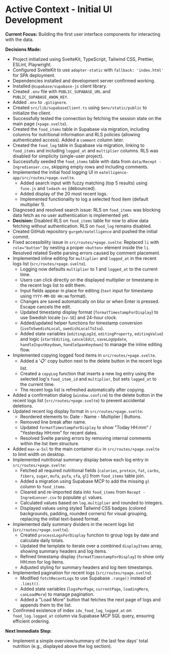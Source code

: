 # Active Context - Initial UI Development

**Current Focus:** Building the first user interface components for interacting with the data.

**Decisions Made:**
*   Project initialized using SvelteKit, TypeScript, Tailwind CSS, Prettier, ESLint, Playwright.
*   Configured SvelteKit to use `adapter-static` with `fallback: 'index.html'` for SPA deployment.
*   Dependencies installed and development server confirmed working.
*   Installed `@supabase/supabase-js` client library.
*   Created `.env` file with `PUBLIC_SUPABASE_URL` and `PUBLIC_SUPABASE_ANON_KEY`.
*   Added `.env` to `.gitignore`.
*   Created `src/lib/supabaseClient.ts` using `$env/static/public` to initialize the client.
*   Successfully tested the connection by fetching the session state on the main page (`+page.svelte`).
*   Created the `food_items` table in Supabase via migration, including columns for nutritional information and RLS policies (allowing authenticated access). Added a `comment` column later.
*   Created the `food_log` table in Supabase via migration, linking to `food_items` and including `logged_at` and `multiplier` columns. RLS was disabled for simplicity (single-user project).
*   Successfully seeded the `food_items` table with data from `data/Recept - Ingredienser.csv`, skipping empty rows and including comments.
*   Implemented the initial food logging UI in `eatelligence-app/src/routes/+page.svelte`.
    *   Added search input with fuzzy matching (top 5 results) using `fuse.js` and `lodash-es` (debounced).
    *   Added display of the 20 most recent logs.
    *   Implemented functionality to log a selected food item (default multiplier 1).
*   Diagnosed and resolved search issue: RLS on `food_items` was blocking data fetch as no user authentication is implemented yet.
*   **Decision:** Disabled RLS on `food_items` table for now to allow data fetching without authentication. RLS on `food_log` remains disabled.
*   Created GitHub repository `gurgeh/eatelligence` and pushed the initial commit.
*   Fixed accessibility issue in `src/routes/+page.svelte`: Replaced `li` with `role="button"` by nesting a proper `<button>` element inside the `li`. Resolved related Svelte parsing errors caused by comment placement.
*   Implemented inline editing for `multiplier` and `logged_at` in the recent logs list (`src/routes/+page.svelte`).
    *   Logging now defaults `multiplier` to 1 and `logged_at` to the current time.
    *   Users can click directly on the displayed multiplier or timestamp in the recent logs list to edit them.
    *   Input fields appear in place for editing (`text` input for timestamp using `YYYY-MM-DD HH:mm` format).
    *   Changes are saved automatically on blur or when Enter is pressed. Escape cancels the edit.
    *   Updated timestamp display format (`formatTimestampForDisplay`) to use Swedish locale (`sv-SE`) and 24-hour clock.
    *   Added/updated helper functions for timestamp conversion (`isoToSwedishLocal`, `swedishLocalToIso`).
    *   Added state variables (`editingLogId`, `editingProperty`, `editingValue`) and logic (`startEditing`, `cancelEdit`, `saveLogUpdate`, `handleInputKeydown`, `handleSpanKeydown`) to manage the inline editing flow.
*   Implemented copying logged food items in `src/routes/+page.svelte`.
    *   Added a '📋' copy button next to the delete button in the recent logs list.
    *   Created a `copyLog` function that inserts a new log entry using the selected log's `food_item_id` and `multiplier`, but sets `logged_at` to the current time.
    *   The recent logs list is refreshed automatically after copying.
*   Added a confirmation dialog (`window.confirm`) to the delete button in the recent logs list (`src/routes/+page.svelte`) to prevent accidental deletions.
*   Updated recent log display format in `src/routes/+page.svelte`:
    *   Reordered elements to: Date - Name - Multiplier | Buttons.
    *   Removed line break after name.
    *   Updated `formatTimestampForDisplay` to show "Today HH:mm" / "Yesterday HH:mm" for recent dates.
    *   Resolved Svelte parsing errors by removing internal comments within the list item structure.
*   Added `max-w-5xl` to the main container `div` in `src/routes/+page.svelte` to limit width on desktop.
*   Implemented nutritional summary display below each log entry in `src/routes/+page.svelte`:
    *   Fetched all required nutritional fields (`calories`, `protein`, `fat`, `carbs`, `fibers`, `sugar`, `mufa`, `pufa`, `sfa`, `gl`) from `food_items` table join.
    *   Added a migration using Supabase MCP to add the missing `gl` column to `food_items`.
    *   Cleared and re-imported data into `food_items` from `Recept - Ingredienser.csv` to populate `gl` values.
    *   Calculated values based on `log.multiplier` and rounded to integers.
    *   Displayed values using styled Tailwind CSS badges (colored backgrounds, padding, rounded corners) for visual grouping, replacing the initial text-based format.
*   Implemented daily summary dividers in the recent logs list (`src/routes/+page.svelte`).
    *   Created `processLogsForDisplay` function to group logs by date and calculate daily totals.
    *   Updated the template to iterate over a combined `displayItems` array, showing summary headers and log items.
    *   Refined timestamp display (`formatTimestampForDisplay`) to show only HH:mm for log items.
    *   Adjusted styling for summary headers and log item timestamps.
*   Implemented pagination for recent logs (`src/routes/+page.svelte`).
    *   Modified `fetchRecentLogs` to use Supabase `.range()` instead of `.limit()`.
    *   Added state variables (`logsPerPage`, `currentPage`, `loadingMore`, `canLoadMore`) to manage pagination.
    *   Added a "Load More" button that fetches the next page of logs and appends them to the list.
*   Confirmed existence of index `idx_food_log_logged_at` on `food_log.logged_at` column via Supabase MCP SQL query, ensuring efficient ordering.

**Next Immediate Step:**
*   Implement a simple overview/summary of the last few days' total nutrition (e.g., displayed above the log section).
